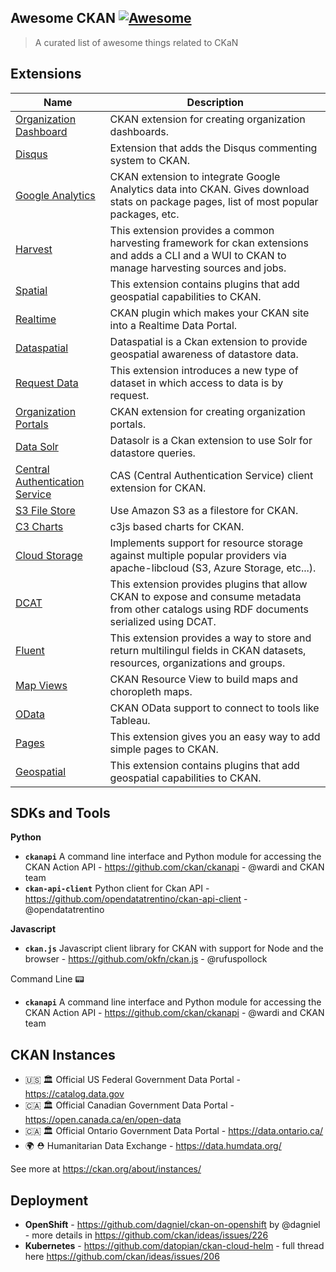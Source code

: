 ## Awesome CKAN [![Awesome](https://cdn.rawgit.com/sindresorhus/awesome/d7305f38d29fed78fa85652e3a63e154dd8e8829/media/badge.svg)](https://github.com/sindresorhus/awesome)

> A curated list of awesome things related to CKaN

## Extensions

| Name | Description |
|---|---|
| [Organization Dashboard](https://github.com/ViderumGlobal/ckanext-orgdashboards) | CKAN extension for creating organization dashboards.
| [Disqus](https://github.com/ckan/ckanext-disqus) | Extension that adds the Disqus commenting system to CKAN.
| [Google Analytics](https://github.com/ckan/ckanext-googleanalytics) | CKAN extension to integrate Google Analytics data into CKAN. Gives download stats on package pages, list of most popular packages, etc.
| [Harvest](https://github.com/ckan/ckanext-harvest) | This extension provides a common harvesting framework for ckan extensions and adds a CLI and a WUI to CKAN to manage harvesting sources and jobs.
| [Spatial](https://github.com/ckan/ckanext-spatial) | This extension contains plugins that add geospatial capabilities to CKAN.
| [Realtime](https://github.com/alexandrainst/ckanext-realtime) | CKAN plugin which makes your CKAN site into a Realtime Data Portal.
| [Dataspatial](https://github.com/NaturalHistoryMuseum/ckanext-dataspatial) | Dataspatial is a Ckan extension to provide geospatial awareness of datastore data.
| [Request Data](https://github.com/ViderumGlobal/ckanext-requestdata) | This extension introduces a new type of dataset in which access to data is by request.
| [Organization Portals](https://github.com/ViderumGlobal/ckanext-orgportals) | CKAN extension for creating organization portals.
| [Data Solr](https://github.com/NaturalHistoryMuseum/ckanext-datasolr) | Datasolr is a Ckan extension to use Solr for datastore queries.
| [Central Authentication Service](https://github.com/keitaroinc/ckanext-cas) | CAS (Central Authentication Service) client extension for CKAN.
| [S3 File Store](https://github.com/keitaroinc/ckanext-s3filestore) | Use Amazon S3 as a filestore for CKAN.
| [C3 Charts](https://github.com/ViderumGlobal/ckanext-c3charts) | c3js based charts for CKAN.
| [Cloud Storage](https://github.com/TkTech/ckanext-cloudstorage) | Implements support for resource storage against multiple popular providers via apache-libcloud (S3, Azure Storage, etc...).
| [DCAT](https://github.com/ckan/ckanext-dcat) | This extension provides plugins that allow CKAN to expose and consume metadata from other catalogs using RDF documents serialized using DCAT.
| [Fluent](https://github.com/ckan/ckanext-fluent) | This extension provides a way to store and return multilingul fields in CKAN datasets, resources, organizations and groups.
| [Map Views](https://github.com/ckan/ckanext-mapviews) | CKAN Resource View to build maps and choropleth maps.
| [OData](https://github.com/jqnatividad/ckanext-odata) | CKAN OData support to connect to tools like Tableau.
| [Pages](https://github.com/ckan/ckanext-pages) | This extension gives you an easy way to add simple pages to CKAN.
| [Geospatial](https://github.com/ckan/ckanext-spatial) | This extension contains plugins that add geospatial capabilities to CKAN.

## SDKs and Tools

**Python**

* **`ckanapi`** A command line interface and Python module for accessing the CKAN Action API - https://github.com/ckan/ckanapi - @wardi and CKAN team
* **`ckan-api-client`** Python client for Ckan API - https://github.com/opendatatrentino/ckan-api-client - @opendatatrentino

**Javascript**

* **`ckan.js`** Javascript client library for CKAN with support for Node and the browser - https://github.com/okfn/ckan.js - @rufuspollock 

Command Line 📟 

* **`ckanapi`** A command line interface and Python module for accessing the CKAN Action API - https://github.com/ckan/ckanapi - @wardi and CKAN team

## CKAN Instances

* 🇺🇸 🏛️ Official US Federal Government Data Portal - https://catalog.data.gov 
* 🇨🇦 🏛️ Official Canadian Government Data Portal - https://open.canada.ca/en/open-data
* 🇨🇦 🏛️ Official Ontario Government Data Portal - https://data.ontario.ca/
* 🌍 ⛑️ Humanitarian Data Exchange - https://data.humdata.org/

See more at https://ckan.org/about/instances/

## Deployment

* **OpenShift** - https://github.com/dagniel/ckan-on-openshift by @dagniel - more details in https://github.com/ckan/ideas/issues/226
* **Kubernetes** - https://github.com/datopian/ckan-cloud-helm - full thread here https://github.com/ckan/ideas/issues/206
